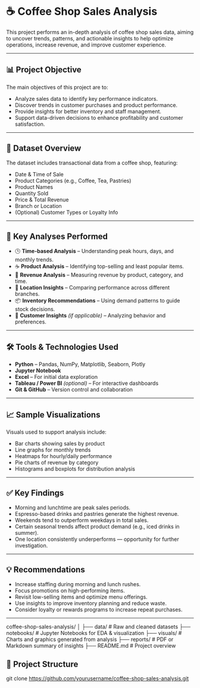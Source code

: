 # ☕ Coffee Shop Sales Analysis

This project performs an in-depth analysis of coffee shop sales data, aiming to uncover trends, patterns, and actionable insights to help optimize operations, increase revenue, and improve customer experience.

---

## 📊 Project Objective

The main objectives of this project are to:

- Analyze sales data to identify key performance indicators.
- Discover trends in customer purchases and product performance.
- Provide insights for better inventory and staff management.
- Support data-driven decisions to enhance profitability and customer satisfaction.

---

## 📁 Dataset Overview

The dataset includes transactional data from a coffee shop, featuring:

- Date & Time of Sale
- Product Categories (e.g., Coffee, Tea, Pastries)
- Product Names
- Quantity Sold
- Price & Total Revenue
- Branch or Location
- (Optional) Customer Types or Loyalty Info

---

## 📌 Key Analyses Performed

- 🕒 **Time-based Analysis** – Understanding peak hours, days, and monthly trends.
- ☕ **Product Analysis** – Identifying top-selling and least popular items.
- 💸 **Revenue Analysis** – Measuring revenue by product, category, and time.
- 📍 **Location Insights** – Comparing performance across different branches.
- 📦 **Inventory Recommendations** – Using demand patterns to guide stock decisions.
- 👥 **Customer Insights** *(if applicable)* – Analyzing behavior and preferences.

---

## 🛠️ Tools & Technologies Used

- **Python** – Pandas, NumPy, Matplotlib, Seaborn, Plotly
- **Jupyter Notebook**
- **Excel** – For initial data exploration
- **Tableau / Power BI** *(optional)* – For interactive dashboards
- **Git & GitHub** – Version control and collaboration

---

## 📈 Sample Visualizations

Visuals used to support analysis include:

- Bar charts showing sales by product
- Line graphs for monthly trends
- Heatmaps for hourly/daily performance
- Pie charts of revenue by category
- Histograms and boxplots for distribution analysis

---

## ✅ Key Findings

- Morning and lunchtime are peak sales periods.
- Espresso-based drinks and pastries generate the highest revenue.
- Weekends tend to outperform weekdays in total sales.
- Certain seasonal trends affect product demand (e.g., iced drinks in summer).
- One location consistently underperforms — opportunity for further investigation.

---

## 💡 Recommendations

- Increase staffing during morning and lunch rushes.
- Focus promotions on high-performing items.
- Revisit low-selling items and optimize menu offerings.
- Use insights to improve inventory planning and reduce waste.
- Consider loyalty or rewards programs to increase repeat purchases.

---
coffee-shop-sales-analysis/
│
├── data/                 # Raw and cleaned datasets
├── notebooks/            # Jupyter Notebooks for EDA & visualization
├── visuals/              # Charts and graphics generated from analysis
├── reports/              # PDF or Markdown summary of insights
├── README.md             # Project overview     


## 📂 Project Structure

git clone https://github.com/yourusername/coffee-shop-sales-analysis.git
